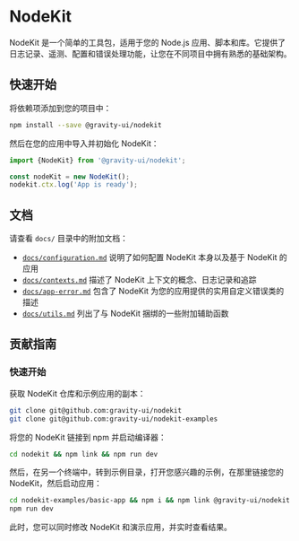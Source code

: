 # NodeKit

NodeKit 是一个简单的工具包，适用于您的 Node.js 应用、脚本和库。它提供了日志记录、遥测、配置和错误处理功能，让您在不同项目中拥有熟悉的基础架构。

## 快速开始

将依赖项添加到您的项目中：

```bash
npm install --save @gravity-ui/nodekit
```

然后在您的应用中导入并初始化 NodeKit：

```typescript
import {NodeKit} from '@gravity-ui/nodekit';

const nodeKit = new NodeKit();
nodekit.ctx.log('App is ready');
```

## 文档

请查看 `docs/` 目录中的附加文档：

- [`docs/configuration.md`](https://github.com/gravity-ui/nodekit/blob/main/docs/configuration.md) 说明了如何配置 NodeKit 本身以及基于 NodeKit 的应用
- [`docs/contexts.md`](https://github.com/gravity-ui/nodekit/blob/main/docs/contexts.md) 描述了 NodeKit 上下文的概念、日志记录和追踪
- [`docs/app-error.md`](https://github.com/gravity-ui/nodekit/blob/main/docs/app-error.md) 包含了 NodeKit 为您的应用提供的实用自定义错误类的描述
- [`docs/utils.md`](https://github.com/gravity-ui/nodekit/blob/main/docs/utils.md) 列出了与 NodeKit 捆绑的一些附加辅助函数

## 贡献指南

### 快速开始

获取 NodeKit 仓库和示例应用的副本：

```bash
git clone git@github.com:gravity-ui/nodekit
git clone git@github.com:gravity-ui/nodekit-examples
```

将您的 NodeKit 链接到 npm 并启动编译器：

```bash
cd nodekit && npm link && npm run dev
```

然后，在另一个终端中，转到示例目录，打开您感兴趣的示例，在那里链接您的 NodeKit，然后启动应用：

```bash
cd nodekit-examples/basic-app && npm i && npm link @gravity-ui/nodekit
npm run dev
```

此时，您可以同时修改 NodeKit 和演示应用，并实时查看结果。